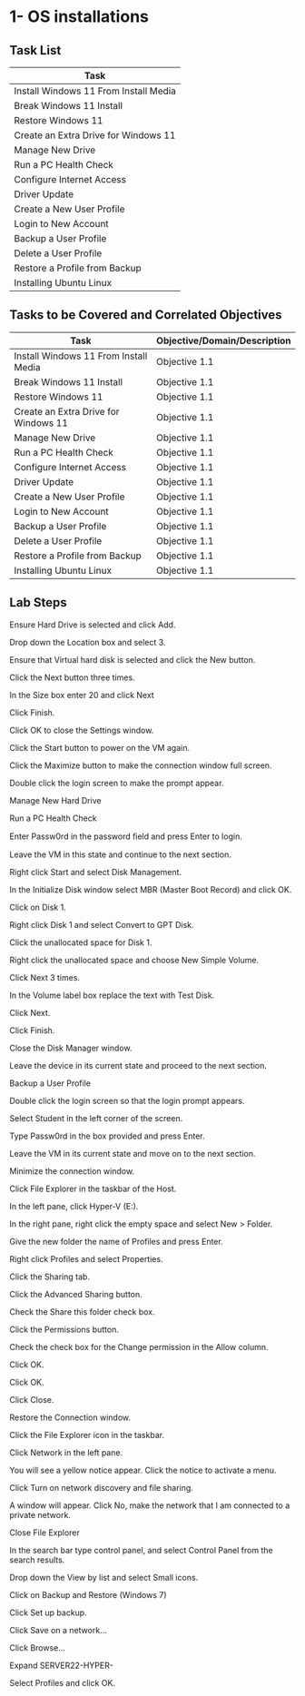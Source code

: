 # 1- OS installations

## Task List


| Task                           |
|--------------------------------|
| Install Windows 11 From Install Media |
| Break Windows 11 Install       |
| Restore Windows 11             |
| Create an Extra Drive for Windows 11 |
| Manage New Drive               |
| Run a PC Health Check          |
| Configure Internet Access      |
| Driver Update                  |
| Create a New User Profile      |
| Login to New Account           |
| Backup a User Profile          |
| Delete a User Profile          |
| Restore a Profile from Backup  |
| Installing Ubuntu Linux        |






## Tasks to be Covered and Correlated Objectives


| Task                           | Objective/Domain/Description                                      |
|--------------------------------|------------------------------------------------------------------|
| Install Windows 11 From Install Media | Objective 1.1 |
| Break Windows 11 Install       | Objective 1.1 |
| Restore Windows 11             | Objective 1.1 |
| Create an Extra Drive for Windows 11 | Objective 1.1 |
| Manage New Drive               | Objective 1.1 |
| Run a PC Health Check          | Objective 1.1 |
| Configure Internet Access      | Objective 1.1 |
| Driver Update                  | Objective 1.1 |
| Create a New User Profile      | Objective 1.1 |
| Login to New Account           | Objective 1.1 |
| Backup a User Profile          | Objective 1.1 |
| Delete a User Profile          | Objective 1.1 |
| Restore a Profile from Backup  | Objective 1.1 |
| Installing Ubuntu Linux        | Objective 1.1 |

## Lab Steps

Ensure Hard Drive is selected and click Add.

Drop down the Location box and select 3.

Ensure that Virtual hard disk is selected and click the New button.

Click the Next button three times.

In the Size box enter 20 and click Next

Click Finish.

Click OK to close the Settings window.

Click the Start button to power on the VM again.

Click the Maximize button to make the connection window full screen.

Double click the login screen to make the prompt appear.



Manage New Hard Drive

Run a PC Health Check

Enter Passw0rd in the password ﬁeld and press Enter to login.

Leave the VM in this state and continue to the next section.

Right click Start and select Disk Management.

In the Initialize Disk window select MBR (Master Boot Record) and click OK.

Click on Disk 1.

Right click Disk 1 and select Convert to GPT Disk.

Click the unallocated space for Disk 1.

Right click the unallocated space and choose New Simple Volume.

Click Next 3 times.

In the Volume label box replace the text with Test Disk.

Click Next.

Click Finish.

Close the Disk Manager window.

Leave the device in its current state and proceed to the next section.



Backup a User Profile

Double click the login screen so that the login prompt appears.

Select Student in the left corner of the screen.

Type Passw0rd in the box provided and press Enter.

Leave the VM in its current state and move on to the next section.

Minimize the connection window.

Click File Explorer in the taskbar of the Host.

In the left pane, click Hyper-V (E:).

In the right pane, right click the empty space and select New > Folder.

Give the new folder the name of Profiles and press Enter.

Right click Profiles and select Properties.

Click the Sharing tab.

Click the Advanced Sharing button.

Check the Share this folder check box.

Click the Permissions button.

Check the check box for the Change permission in the Allow column.

Click OK.



Click OK.

Click Close.

Restore the Connection window.

Click the File Explorer icon in the taskbar.

Click Network in the left pane.

You will see a yellow notice appear. Click the notice to activate a menu.

Click Turn on network discovery and file sharing.

A window will appear. Click No, make the network that I am connected to a private network.

Close File Explorer

In the search bar type control panel, and select Control Panel from the search results.

Drop down the View by list and select Small icons.

Click on Backup and Restore (Windows 7)

Click Set up backup.

Click Save on a network...

Click Browse...

Expand SERVER22-HYPER-

Select Profiles and click OK.


